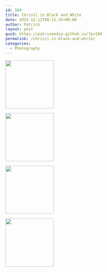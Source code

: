 ```yaml
---
id: 184
title: Christi in Black and White
date: 2015-12-13T00:15:35+00:00
author: Patrick
layout: post
guid: https://patrixmedia.github.io/?p=184
permalink: /christi-in-black-and-white/
categories:
  - Photography
---
```

<div id='gallery-1' class='gallery galleryid-184 gallery-columns-4 gallery-size-thumbnail'>
  <dl class='gallery-item'>
    <dt class='gallery-icon portrait'>
      <a href='https://patrixmedia.github.io/wp-content/uploads/2015/05/christi-4.jpg'><img width="150" height="150" src="https://patrixmedia.github.io/wp-content/uploads/2015/05/christi-4-150x150.jpg" class="attachment-thumbnail size-thumbnail" alt="" srcset="https://patrixmedia.github.io/wp-content/uploads/2015/05/christi-4-150x150.jpg 150w, https://patrixmedia.github.io/wp-content/uploads/2015/05/christi-4-180x180.jpg 180w, https://patrixmedia.github.io/wp-content/uploads/2015/05/christi-4-300x300.jpg 300w, https://patrixmedia.github.io/wp-content/uploads/2015/05/christi-4-600x600.jpg 600w" sizes="(max-width: 150px) 100vw, 150px" /></a>
    </dt>
  </dl>
  
  <dl class='gallery-item'>
    <dt class='gallery-icon portrait'>
      <a href='https://patrixmedia.github.io/wp-content/uploads/2015/05/christi-3.jpg'><img width="150" height="150" src="https://patrixmedia.github.io/wp-content/uploads/2015/05/christi-3-150x150.jpg" class="attachment-thumbnail size-thumbnail" alt="" srcset="https://patrixmedia.github.io/wp-content/uploads/2015/05/christi-3-150x150.jpg 150w, https://patrixmedia.github.io/wp-content/uploads/2015/05/christi-3-180x180.jpg 180w, https://patrixmedia.github.io/wp-content/uploads/2015/05/christi-3-300x300.jpg 300w, https://patrixmedia.github.io/wp-content/uploads/2015/05/christi-3-600x600.jpg 600w" sizes="(max-width: 150px) 100vw, 150px" /></a>
    </dt>
  </dl>
  
  <dl class='gallery-item'>
    <dt class='gallery-icon portrait'>
      <a href='https://patrixmedia.github.io/wp-content/uploads/2015/05/christi-1.jpg'><img width="150" height="150" src="https://patrixmedia.github.io/wp-content/uploads/2015/05/christi-1-150x150.jpg" class="attachment-thumbnail size-thumbnail" alt="" srcset="https://patrixmedia.github.io/wp-content/uploads/2015/05/christi-1-150x150.jpg 150w, https://patrixmedia.github.io/wp-content/uploads/2015/05/christi-1-180x180.jpg 180w, https://patrixmedia.github.io/wp-content/uploads/2015/05/christi-1-300x300.jpg 300w, https://patrixmedia.github.io/wp-content/uploads/2015/05/christi-1-600x600.jpg 600w" sizes="(max-width: 150px) 100vw, 150px" /></a>
    </dt>
  </dl>
  
  <dl class='gallery-item'>
    <dt class='gallery-icon landscape'>
      <a href='https://patrixmedia.github.io/wp-content/uploads/2015/05/christi-fun.jpg'><img width="150" height="150" src="https://patrixmedia.github.io/wp-content/uploads/2015/05/christi-fun-150x150.jpg" class="attachment-thumbnail size-thumbnail" alt="" srcset="https://patrixmedia.github.io/wp-content/uploads/2015/05/christi-fun-150x150.jpg 150w, https://patrixmedia.github.io/wp-content/uploads/2015/05/christi-fun-180x180.jpg 180w, https://patrixmedia.github.io/wp-content/uploads/2015/05/christi-fun-300x300.jpg 300w" sizes="(max-width: 150px) 100vw, 150px" /></a>
    </dt>
  </dl>
  
  <br style="clear: both" />
</div>